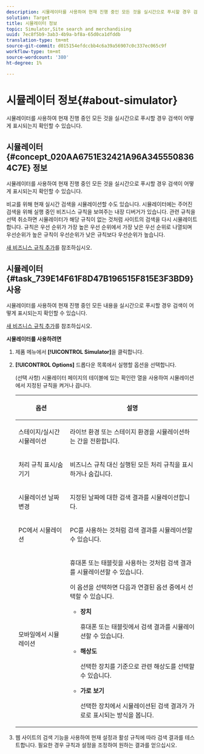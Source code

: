 ```yaml
---
description: 시뮬레이터를 사용하여 현재 진행 중인 모든 것을 실시간으로 푸시할 경우 검색이 어떻게 표시되는지 확인할 수 있습니다.
solution: Target
title: 시뮬레이터 정보
topic: Simulator,Site search and merchandising
uuid: 7ec8f5b9-3ab3-4b9a-bf8a-65d0ca1dfddb
translation-type: tm+mt
source-git-commit: d015154efdccbb4c6a39a56907c0c337ec065c9f
workflow-type: tm+mt
source-wordcount: '380'
ht-degree: 1%

---
```



# 시뮬레이터 정보{#about-simulator}

시뮬레이터를 사용하여 현재 진행 중인 모든 것을 실시간으로 푸시할 경우 검색이 어떻게 표시되는지 확인할 수 있습니다.

## 시뮬레이터 {#concept_020AA6751E32421A96A3455508364C7E} 정보

시뮬레이터를 사용하여 현재 진행 중인 모든 것을 실시간으로 푸시할 경우 검색이 어떻게 표시되는지 확인할 수 있습니다.

비교를 위해 현재 실시간 검색을 시뮬레이션할 수도 있습니다. 시뮬레이터에는 주어진 검색을 위해 실행 중인 비즈니스 규칙을 보여주는 내장 디버거가 있습니다. 관련 규칙을 선택 취소하면 시뮬레이터가 해당 규칙이 없는 것처럼 사이트의 검색을 다시 시뮬레이트합니다. 규칙은 우선 순위가 가장 높은 우선 순위에서 가장 낮은 우선 순위로 나열되며 우선순위가 높은 규칙이 우선순위가 낮은 규칙보다 우선순위가 높습니다.

[새 비즈니스 규칙 추가](c-about-rules-menu/c-about-business-rules.md#task_BD3B31ED48BB4B1B8F1DCD3BFA2528E7)를 참조하십시오.

## 시뮬레이터 {#task_739E14F61F8D47B196515F815E3F3BD9} 사용

시뮬레이터를 사용하여 현재 진행 중인 모든 내용을 실시간으로 푸시할 경우 검색이 어떻게 표시되는지 확인할 수 있습니다.

[새 비즈니스 규칙 추가](c-about-rules-menu/c-about-business-rules.md#task_BD3B31ED48BB4B1B8F1DCD3BFA2528E7)를 참조하십시오.

**시뮬레이터를 사용하려면**

1. 제품 메뉴에서 **[!UICONTROL Simulator]**&#x200B;을 클릭합니다.
1. **[!UICONTROL Options]** 드롭다운 목록에서 실행할 옵션을 선택합니다.

   <!-- 
   
   r_simulator_page_options.xml
   
   -->

   (선택 사항) 시뮬레이터 페이지의 테이블에 있는 확인란 열을 사용하여 시뮬레이션에서 지정된 규칙을 켜거나 끕니다.

   <table> 
    <thead> 
      <tr> 
      <th colname="col1" class="entry"> <p>옵션 </p> </th> 
      <th colname="col2" class="entry"> <p>설명 </p> </th> 
      </tr> 
    </thead>
    <tbody> 
      <tr> 
      <td colname="col1"> <p><span class="uicontrol">스테이지/실시간 시뮬레이션</span> </p> </td> 
      <td colname="col2"> <p>라이브 환경 또는 스테이지 환경을 시뮬레이션하는 간을 전환합니다. </p> </td> 
      </tr> 
      <tr> 
      <td colname="col1"> <p><span class="uicontrol">처리 규칙 표시/숨기기</span> </p> </td> 
      <td colname="col2"> <p>비즈니스 규칙 대신 실행된 모든 처리 규칙을 표시하거나 숨깁니다. </p> </td> 
      </tr> 
      <tr> 
      <td colname="col1"> <p><span class="uicontrol">시뮬레이션 날짜 변경</span> </p> </td> 
      <td colname="col2"> <p>지정된 날짜에 대한 검색 결과를 시뮬레이션합니다. </p> </td> 
      </tr> 
      <tr> 
      <td colname="col1"> <p><span class="uicontrol">PC에서 시뮬레이션</span> </p> </td> 
      <td colname="col2"> <p>PC를 사용하는 것처럼 검색 결과를 시뮬레이션할 수 있습니다. </p> </td> 
      </tr> 
      <tr> 
      <td colname="col1"> <p><span class="uicontrol">모바일에서 시뮬레이션</span> </p> </td> 
      <td colname="col2"> <p>휴대폰 또는 태블릿을 사용하는 것처럼 검색 결과를 시뮬레이션할 수 있습니다. </p> <p>이 옵션을 선택하면 다음과 연결된 옵션 중에서 선택할 수 있습니다. </p> 
        <ul id="ul_2A9901418212486A8EE67A78CB99CBE4"> 
        <li id="li_B210E954DF0D44C397718112C72C2103"> <b><span class="uicontrol">장치</span></b> <p>휴대폰 또는 태블릿에서 검색 결과를 시뮬레이션할 수 있습니다. </p> </li> 
        <li id="li_90B64EAA0B57446A90CE22172E703594"> <b><span class="uicontrol">해상도</span></b> <p>선택한 장치를 기준으로 관련 해상도를 선택할 수 있습니다. </p> </li> 
        <li id="li_042AF9FA3FA846EDB48F7296DB361515"> <b><span class="uicontrol">가로 보기</span></b> <p>선택한 장치에서 시뮬레이션된 검색 결과가 가로로 표시되는 방식을 봅니다. </p> </li> 
        </ul> </td> 
      </tr> 
    </tbody> 
    </table>

1. 웹 사이트의 검색 기능을 사용하여 현재 설정과 활성 규칙에 따라 검색 결과를 테스트합니다. 필요한 경우 규칙과 설정을 조정하여 원하는 결과를 얻으십시오.
